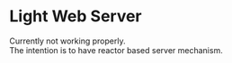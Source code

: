 # Light Web Server

Currently not working properly.  
The intention is to have reactor based server mechanism.

